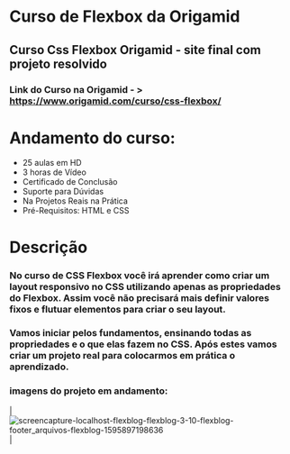 # Curso de Flexbox da Origamid
## Curso Css Flexbox Origamid - site final com projeto resolvido

### Link do Curso na Origamid - > https://www.origamid.com/curso/css-flexbox/

# Andamento do curso:
* 25 aulas em HD
* 3 horas de Vídeo
* Certificado de Conclusão
* Suporte para Dúvidas
* Na Projetos Reais na Prática
* Pré-Requisitos: HTML e CSS


# Descrição
### No curso de CSS Flexbox você irá aprender como criar um layout responsivo no CSS utilizando apenas as propriedades do Flexbox. Assim você não precisará mais definir valores fixos e flutuar elementos para criar o seu layout.

### Vamos iniciar pelos fundamentos, ensinando todas as propriedades e o que elas fazem no CSS. Após estes vamos criar um projeto real para colocarmos em prática o aprendizado.

### imagens do projeto em andamento:
| ![screencapture-localhost-flexblog-flexblog-3-10-flexblog-footer_arquivos-flexblog-1595897198636](https://user-images.githubusercontent.com/5197047/88730204-f3011000-d10b-11ea-96cd-0b8cedb7466a.png)| 
